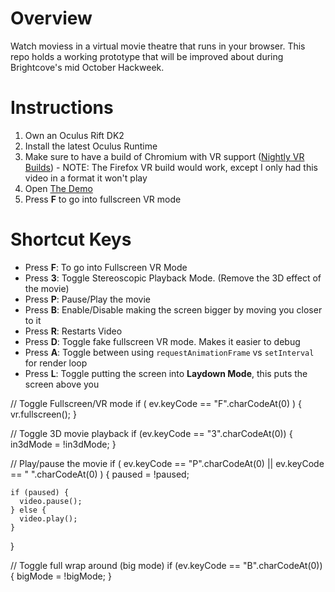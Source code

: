 # Overview
Watch moviess in a virtual movie theatre that runs in your browser. This repo holds a working prototype that will be improved about during Brightcove's mid October Hackweek.

# Instructions
  1. Own an Oculus Rift DK2
  2. Install the latest Oculus Runtime
  3. Make sure to have a build of Chromium with VR support ([Nightly VR Builds](https://drive.google.com/folderview?id=0BzudLt22BqGRbW9WTHMtOWMzNjQ&usp=sharing#list))
    - NOTE: The Firefox VR build would work, except I only had this video in a format it won't play
  4. Open [The Demo](http://francoislaberge.github.io/brightscreenjs/)
  5. Press **F** to go into fullscreen VR mode
  
# Shortcut Keys
  - Press **F**: To go into Fullscreen VR Mode
  - Press **3**: Toggle Stereoscopic Playback Mode. (Remove the 3D effect of the movie)
  - Press **P**: Pause/Play the movie
  - Press **B**: Enable/Disable making the screen bigger by moving you closer to it
  - Press **R**: Restarts Video
  - Press **D**: Toggle fake fullscreen VR mode. Makes it easier to debug
  - Press **A**: Toggle between using ```requestAnimationFrame``` vs ```setInterval``` for render loop
  - Press **L**: Toggle putting the screen into **Laydown Mode**, this puts the screen above you



  // Toggle Fullscreen/VR mode
  if ( ev.keyCode == "F".charCodeAt(0) ) {
    vr.fullscreen();
  }

  // Toggle 3D movie playback
  if (ev.keyCode == "3".charCodeAt(0))  {
    in3dMode = !in3dMode;
  }

  // Play/pause the movie
  if ( ev.keyCode == "P".charCodeAt(0) ||
       ev.keyCode == " ".charCodeAt(0) )  {
    paused = !paused;

    if (paused) {
      video.pause();
    } else {
      video.play();
    }
  }

  // Toggle full wrap around (big mode)
  if (ev.keyCode == "B".charCodeAt(0))  {
    bigMode = !bigMode;
  }





